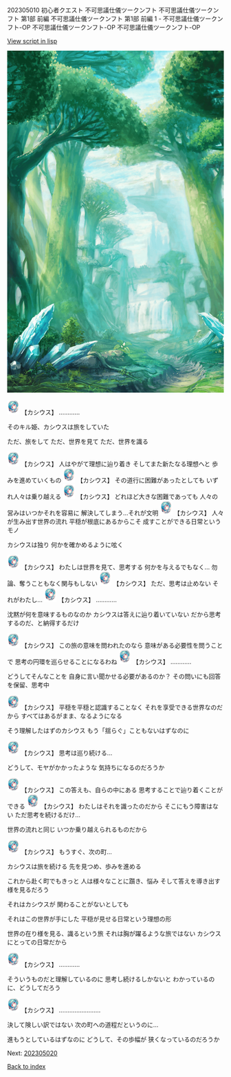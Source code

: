 202305010 初心者クエスト 不可思議仕儀ツークンフト 不可思議仕儀ツークンフト 第1部 前編 不可思議仕儀ツークンフト 第1部 前編 1 - 不可思議仕儀ツークンフト-OP 不可思議仕儀ツークンフト-OP 不可思議仕儀ツークンフト-OP

[View script in lisp](../scripts/202305010.txt)

![forest.png](../images/backgrounds/forest.png)

<img src="../images/units/5303111.png" alt="5303111.png" height="34"/>
【カシウス】
…………

そのキル姫、カシウスは旅をしていた

ただ、旅をして
ただ、世界を見て
ただ、世界を識る

<img src="../images/units/5303111.png" alt="5303111.png" height="34"/>
【カシウス】
人はやがて理想に辿り着き
そしてまた新たなる理想へと
歩みを進めていくもの

<img src="../images/units/5303111.png" alt="5303111.png" height="34"/>
【カシウス】
その道行に困難があったとしても
いずれ人々は乗り越える

<img src="../images/units/5303111.png" alt="5303111.png" height="34"/>
【カシウス】
どれほど大きな困難であっても
人々の営みはいつかそれを容易に
解決してしまう…それが文明

<img src="../images/units/5303111.png" alt="5303111.png" height="34"/>
【カシウス】
人々が生み出す世界の流れ
平穏が根底にあるからこそ
成すことができる日常というモノ

カシウスは独り
何かを確かめるように呟く

<img src="../images/units/5303111.png" alt="5303111.png" height="34"/>
【カシウス】
わたしは世界を見て、思考する
何かを与えるでもなく…
勿論、奪うこともなく関与もしない

<img src="../images/units/5303111.png" alt="5303111.png" height="34"/>
【カシウス】
ただ、思考は止めない
それがわたし…

<img src="../images/units/5303111.png" alt="5303111.png" height="34"/>
【カシウス】
…………

沈黙が何を意味するものなのか
カシウスは答えに辿り着いていない
だから思考するのだ、と納得するだけ

<img src="../images/units/5303111.png" alt="5303111.png" height="34"/>
【カシウス】
この旅の意味を問われたのなら
意味がある必要性を問うことで
思考の円環を巡らせることになるわね

<img src="../images/units/5303111.png" alt="5303111.png" height="34"/>
【カシウス】
…………

どうしてそんなことを
自身に言い聞かせる必要があるのか？
その問いにも回答を保留、思考中

<img src="../images/units/5303111.png" alt="5303111.png" height="34"/>
【カシウス】
平穏を平穏と認識することなく
それを享受できる世界なのだから
すべてはあるがまま、なるようになる

そう理解したはずのカシウス
もう「揺らぐ」こともないはずなのに

<img src="../images/units/5303111.png" alt="5303111.png" height="34"/>
【カシウス】
思考は巡り続ける…

どうして、モヤがかかったような
気持ちになるのだろうか

<img src="../images/units/5303111.png" alt="5303111.png" height="34"/>
【カシウス】
この答えも、自らの中にある
思考することで辿り着くことができる

<img src="../images/units/5303111.png" alt="5303111.png" height="34"/>
【カシウス】
わたしはそれを識ったのだから
そこにもう障害はない
ただ思考を続けるだけ…

世界の流れと同じ
いつか乗り越えられるものだから

<img src="../images/units/5303111.png" alt="5303111.png" height="34"/>
【カシウス】
もうすぐ、次の町…

カシウスは旅を続ける
先を見つめ、歩みを進める

これから赴く町でもきっと
人は様々なことに躓き、悩み
そして答えを導き出す様を見るだろう

それはカシウスが
関わることがないとしても

それはこの世界が手にした
平穏が見せる日常という理想の形

世界の在り様を見る、識るという旅
それは胸が躍るような旅ではない
カシウスにとっての日常だから

<img src="../images/units/5303111.png" alt="5303111.png" height="34"/>
【カシウス】
…………

そういうものだと理解しているのに
思考し続けるしかないと
わかっているのに、どうしてだろう

<img src="../images/units/5303111.png" alt="5303111.png" height="34"/>
【カシウス】
……………………

決して険しい訳ではない
次の町への道程だというのに…

進もうとしているはずなのに
どうして、その歩幅が
狭くなっているのだろうか


Next: [202305020](202305020.md)

[Back to index](index.md)
